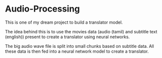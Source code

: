# Audio-Processing
This is one of my dream project to build a translator model.

The idea behind this is to use the movies data (audio (tamil) and subtitle text (english)) present to create a translator using neural networks. 

The big audio wave file is split into small chunks based on subtitle data. All these data is then fed into a neural network model to create a translator.

